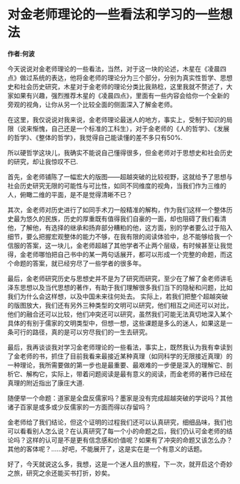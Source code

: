 # 对金老师理论的一些看法和学习的一些想法

**作者:何波**

今天说说对金老师理论的一些看法，当然，对于这一块的论述，木星在《凌晨四点》做过系统的表达，他将金老师的理论分为三个部分，分别为真实性哲学、思想史和社会历史研究，木星对于金老师的理论分类比我熟稔，这里我就不赘述了，大家如果有兴趣，强烈推荐木星的《凌晨四点》，里面有一些内容会给你一个全新的旁观的视角，让你从另一个比较全面的侧面深入了解金老师。

在这里，我仅说说对我来说，金老师理论最迷人的地方，事实上，受制于知识的局限（说来惭愧，自己还是一个标准的工科生），对于金老师的《人的哲学》、《发展的哲学》、《整体的哲学》，我觉得自己能读懂的差不多只有50%.

所以硬哲学这块儿，我确实不能说自己懂得很多，但金老师对于思想史和社会历史的研究，却让我惊叹不已.

首先，金老师铺陈了一幅宏大的版图——超越突破的比较视野，这就给予了思想与社会历史研究无限的可能性与可比性，如同不同维度的视角，当我们作为三维的人，俯瞰二维的平面，是不是觉得清晰不已？

其次，金老师对历史进行了如同手术刀一般精准的解构，作为我们这样一个整体历史最为悠久的民族，历史的厚重既有值得我们自豪的一面，却也阻碍了我们看清他，了解他，有选择的继承和扬弃部分糟粕的他，这方面，别的学者要么过于陷入细节，要么把握宏观整体的能力不够，在我有限的阅读体验中，总不能够给我一个信服的答案，这一块儿，金老师超越了其他学者不止两个层级，有时候甚至让我觉得，金老师哪怕把自己书中的某一两句话展开，都可以形成一个完整的命题，而这个命题的答案，就已经穷尽了一些学者的很多年。

最后，金老师研究历史与思想史并不是为了研究而研究，至少在了解了金老师讲毛泽东思想以及当代思想的著作，有助于我们理解很多我们当下的隐秘和问题，比如我们为什么会这样想，以及中国未来往何处去。
实际上，若我们把整个超越突破的版图放大，我们还有另外三种类型的文明可以研究，他们相互之间还可以对比，他们的融合还可以比较，他们冲突还可以研究，虽然我们可能无法真切地深入某个具体的有别于儒家的文明类型中，但想一想，这些课题是多么的迷人，如果这是一条可行的路径，真的是可以穷尽我们的一生去研究。


最后，我再谈谈我对学习金老师理论的一些看法，事实上，既然我认为我有幸读到了金老师的书，抓住了目前我看来最接近某种真理（如同科学的无限接近真理）的一种理论，我所需要做的第一步也是最重要、最艰难的一步便是深入的理解它、剖析它、解构它，实际上，带着问题阅读是最有意义的阅读，而金老师的著作已经在真理的附近指出了康庄大道.

随便举一个命题：道家是全盘反儒家吗？墨家是没有完成超越突破的学说吗？其他诸子百家是或多或少反儒家的一方面而得以存留吗？

金老师给了我们结论，但这个证明的过程我们还可以认真研究，细细品味，我们也可以看看别人怎么说？在认真研究了每一个小的命题之后，我们仍认可金老师的结论吗？这样的认可是不是更有信念感和价值呢？如果有了冲突的命题又该怎么办？其他的客体呢？……好吧，不能展开了，这是实在是一个有意义的话题。

好了，今天就说这么多，我想，这是一个迷人且的旅程，下一次，就开启这个奇妙之旅，研究之余还能买书打折，妙矣。
